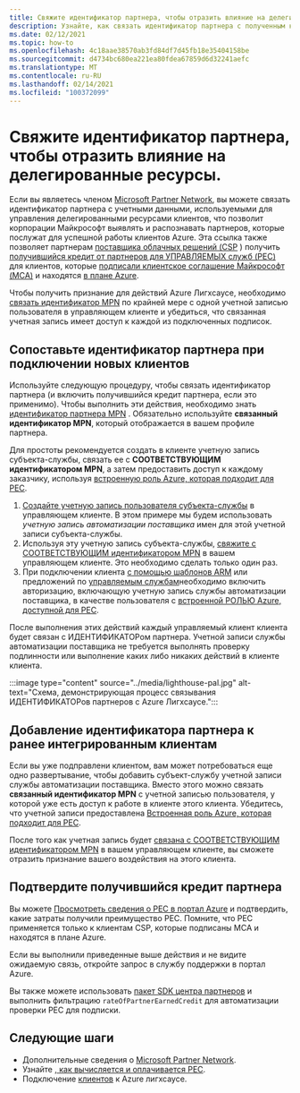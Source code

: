 ```yaml
---
title: Свяжите идентификатор партнера, чтобы отразить влияние на делегированные ресурсы.
description: Узнайте, как связать идентификатор партнера с полученным кредитом партнеров (PEC) по ресурсам клиентов, которыми вы управляете с помощью Azure Лигхсаусе.
ms.date: 02/12/2021
ms.topic: how-to
ms.openlocfilehash: 4c18aae38570ab3fd84df7d45fb18e35404158be
ms.sourcegitcommit: d4734bc680ea221ea80fdea67859d6d32241aefc
ms.translationtype: MT
ms.contentlocale: ru-RU
ms.lasthandoff: 02/14/2021
ms.locfileid: "100372099"
---
```

# <a name="link-your-partner-id-to-track-your-impact-on-delegated-resources"></a>Свяжите идентификатор партнера, чтобы отразить влияние на делегированные ресурсы. 

Если вы являетесь членом [Microsoft Partner Network](https://partner.microsoft.com/), вы можете связать идентификатор партнера с учетными данными, используемыми для управления делегированными ресурсами клиентов, что позволит корпорации Майкрософт выявлять и распознавать партнеров, которые послужат для успешной работы клиентов Azure. Эта ссылка также позволяет партнерам [поставщика облачных решений (CSP](/partner-center/csp-overview) ) получить [получившийся кредит от партнеров для УПРАВЛЯЕМЫХ служб (PEC)](/partner-center/partner-earned-credit) для клиентов, которые [подписали клиентское соглашение Майкрософт (MCA)](/partner-center/confirm-customer-agreement) и находятся [в плане Azure](/partner-center/azure-plan-get-started).

Чтобы получить признание для действий Azure Лигхсаусе, необходимо [связать идентификатор MPN](../../cost-management-billing/manage/link-partner-id.md) по крайней мере с одной учетной записью пользователя в управляющем клиенте и убедиться, что связанная учетная запись имеет доступ к каждой из подключенных подписок.

## <a name="associate-your-partner-id-when-you-onboard-new-customers"></a>Сопоставьте идентификатор партнера при подключении новых клиентов

Используйте следующую процедуру, чтобы связать идентификатор партнера (и включить получившийся кредит партнера, если это применимо). Чтобы выполнить эти действия, необходимо знать [идентификатор партнера MPN](/partner-center/partner-center-account-setup#locate-your-mpn-id) . Обязательно используйте **связанный идентификатор MPN**, который отображается в вашем профиле партнера.

Для простоты рекомендуется создать в клиенте учетную запись субъекта-службы, связать ее с **СООТВЕТСТВУЮЩИМ идентификатором MPN**, а затем предоставить доступ к каждому заказчику, используя [встроенную роль Azure, которая подходит для PEC](/partner-center/azure-roles-perms-pec).

1. [Создайте учетную запись пользователя субъекта-службы](../../active-directory/develop/howto-authenticate-service-principal-powershell.md) в управляющем клиенте. В этом примере мы будем использовать *учетную запись автоматизации поставщика* имен для этой учетной записи субъекта-службы.
1. Используя эту учетную запись субъекта-службы, [свяжите с СООТВЕТСТВУЮЩИМ идентификатором MPN](../../cost-management-billing/manage/link-partner-id.md#link-to-a-partner-id) в вашем управляющем клиенте. Это необходимо сделать только один раз.
1. При подключении клиента [с помощью шаблонов ARM](onboard-customer.md) или предложений по [управляемым службам](publish-managed-services-offers.md)необходимо включить авторизацию, включающую учетную запись службы автоматизации поставщика, в качестве пользователя с [встроенной РОЛЬЮ Azure, доступной для PEC](/partner-center/azure-roles-perms-pec).

После выполнения этих действий каждый управляемый клиент клиента будет связан с ИДЕНТИФИКАТОРом партнера. Учетной записи службы автоматизации поставщика не требуется выполнять проверку подлинности или выполнение каких либо никаких действий в клиенте клиента.

:::image type="content" source="../media/lighthouse-pal.jpg" alt-text="Схема, демонстрирующая процесс связывания ИДЕНТИФИКАТОРов партнеров с Azure Лигхсаусе.":::

## <a name="add-your-partner-id-to-previously-onboarded-customers"></a>Добавление идентификатора партнера к ранее интегрированным клиентам

Если вы уже подправлени клиентом, вам может потребоваться еще одно развертывание, чтобы добавить субъект-службу учетной записи службы автоматизации поставщика. Вместо этого можно связать **связанный идентификатор MPN** с учетной записью пользователя, у которой уже есть доступ к работе в клиенте этого клиента. Убедитесь, что учетной записи предоставлена [Встроенная роль Azure, которая подходит для PEC](/partner-center/azure-roles-perms-pec).

После того как учетная запись будет [связана с СООТВЕТСТВУЮЩИМ идентификатором MPN](../../cost-management-billing/manage/link-partner-id.md#link-to-a-partner-id) в вашем управляющем клиенте, вы сможете отразить признание вашего воздействия на этого клиента.

## <a name="confirm-partner-earned-credit"></a>Подтвердите получившийся кредит партнера

Вы можете [Просмотреть сведения о PEC в портал Azure](/partner-center/partner-earned-credit-explanation#azure-cost-management) и подтвердить, какие затраты получили преимущество PEC. Помните, что PEC применяется только к клиентам CSP, которые подписаны MCA и находятся в плане Azure.

Если вы выполнили приведенные выше действия и не видите ожидаемую связь, откройте запрос в службу поддержки в портал Azure.

Вы также можете использовать [пакет SDK центра партнеров](/partner-center/develop/get-invoice-unbilled-consumption-lineitems) и выполнить фильтрацию `rateOfPartnerEarnedCredit` для автоматизации проверки PEC для подписки.

## <a name="next-steps"></a>Следующие шаги

- Дополнительные сведения о [Microsoft Partner Network](/partner-center/mpn-overview).
- Узнайте [, как вычисляется и оплачивается PEC](/partner-center/partner-earned-credit-explanation).
- Подключение [клиентов](onboard-customer.md) к Azure лигхсаусе.